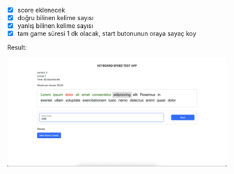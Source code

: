 - [x] score eklenecek
- [x] doğru bilinen kelime sayısı
- [x] yanlış bilinen kelime sayısı
- [x] tam game süresi 1 dk olacak, start butonunun oraya sayaç koy

Result:

![alt text](keyboard.png)
